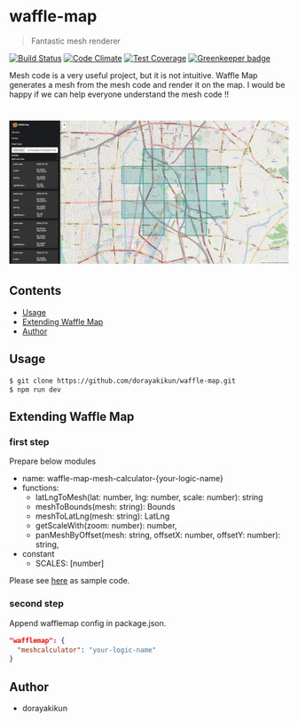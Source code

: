 # waffle-map

> Fantastic mesh renderer

[![Build Status](https://travis-ci.org/dorayakikun/waffle-map.svg?branch=master)](https://travis-ci.org/dorayakikun/waffle-map)
[![Code Climate](https://codeclimate.com/github/dorayakikun/waffle-map/badges/gpa.svg)](https://codeclimate.com/github/dorayakikun/waffle-map)
[![Test Coverage](https://codeclimate.com/github/dorayakikun/waffle-map/badges/coverage.svg)](https://codeclimate.com/github/dorayakikun/waffle-map/coverage)
[![Greenkeeper badge](https://badges.greenkeeper.io/dorayakikun/waffle-map.svg)](https://greenkeeper.io/)

Mesh code is a very useful project, but it is not intuitive. Waffle Map generates a mesh from the mesh code and render it on the map. I would be happy if we can help everyone understand the mesh code !!

# [![Waffle Map](media/header.png)](https://dorayakikun.github.io/waffle-map/)

## Contents

- [Usage](#usage)
- [Extending Waffle Map](#extending-waffle-map)
- [Author](#author)

## Usage

``` console
$ git clone https://github.com/dorayakikun/waffle-map.git
$ npm run dev
```

## Extending Waffle Map

### first step
Prepare below modules

- name: waffle-map-mesh-calculator-{your-logic-name}
- functions:
  - latLngToMesh(lat: number, lng: number, scale: number): string
  - meshToBounds(mesh: string): Bounds
  - meshToLatLng(mesh: string): LatLng
  - getScaleWith(zoom: number): number,
  - panMeshByOffset(mesh: string, offsetX: number, offsetY: number): string,
- constant
  - SCALES: [number]
  
Please see [here](https://github.com/dorayakikun/waffle-map-mesh-calculator-basic) as sample code.

### second step

Append wafflemap config in package.json.

``` json
"wafflemap": {
  "meshcalculator": "your-logic-name"
}
```

## Author
- dorayakikun